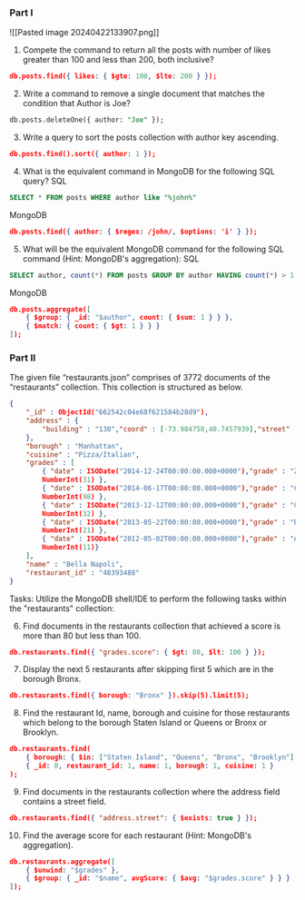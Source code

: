 ### Part I
![[Pasted image 20240422133907.png]]
1. Compete the command to return all the posts with number of likes greater than 100 and less than 200,
both inclusive?
```json
db.posts.find({ likes: { $gte: 100, $lte: 200 } });
```


2. Write a command to remove a single document that matches the condition that Author is Joe?
```sql
db.posts.deleteOne({ author: "Joe" });
```

3. Write a query to sort the posts collection with author key ascending.
```json
db.posts.find().sort({ author: 1 });
```

4. What is the equivalent command in MongoDB for the following SQL query?
SQL
```sql
SELECT * FROM posts WHERE author like "%john%"
```
MongoDB
```json
db.posts.find({ author: { $regex: /john/, $options: 'i' } });
```
5. What will be the equivalent MongoDB command for the following SQL command (Hint: MongoDB's
aggregation):
SQL
```sql
SELECT author, count(*) FROM posts GROUP BY author HAVING count(*) > 1
```
MongoDB
```json
db.posts.aggregate([
    { $group: { _id: "$author", count: { $sum: 1 } } },
    { $match: { count: { $gt: 1 } } }
]);
```


### Part II

The given file “restaurants.json” comprises of 3772 documents of the “restaurants” collection. This
collection is structured as below.
```json
{
	"_id" : ObjectId("662542c04e68f621584b28d9"),
	"address" : {
		"building" : "130","coord" : [-73.984758,40.7457939],"street" : "Madison Avenue","zipcode" : "10016"
	},
	"borough" : "Manhattan",
	"cuisine" : "Pizza/Italian",
	"grades" : [
		{ "date" : ISODate("2014-12-24T00:00:00.000+0000"),"grade" : "Z","score" :
		NumberInt(31) },
		{ "date" : ISODate("2014-06-17T00:00:00.000+0000"),"grade" : "C","score" :
		NumberInt(98) },
		{ "date" : ISODate("2013-12-12T00:00:00.000+0000"),"grade" : "C","score" :
		NumberInt(32) },
		{ "date" : ISODate("2013-05-22T00:00:00.000+0000"),"grade" : "B","score" :
		NumberInt(21) },
		{ "date" : ISODate("2012-05-02T00:00:00.000+0000"),"grade" : "A","score" :
		NumberInt(11)}
	],
	"name" : "Bella Napoli",
	"restaurant_id" : "40393488"
}
```
Tasks: Utilize the MongoDB shell/IDE to perform the following tasks within the "restaurants" collection:

6. Find documents in the restaurants collection that achieved a score is more than 80 but less than 100.
```json
db.restaurants.find({ "grades.score": { $gt: 80, $lt: 100 } });
```
7. Display the next 5 restaurants after skipping first 5 which are in the borough Bronx.
```json
db.restaurants.find({ borough: "Bronx" }).skip(5).limit(5);
```
8. Find the restaurant Id, name, borough and cuisine for those restaurants which belong to the borough
Staten Island or Queens or Bronx or Brooklyn.
```json
db.restaurants.find(
    { borough: { $in: ["Staten Island", "Queens", "Bronx", "Brooklyn"] } },
    { _id: 0, restaurant_id: 1, name: 1, borough: 1, cuisine: 1 }
);
```

9. Find documents in the restaurants collection where the address field contains a street field.
```json
db.restaurants.find({ "address.street": { $exists: true } });
```

10. Find the average score for each restaurant (Hint: MongoDB's aggregation).
```json
db.restaurants.aggregate([
    { $unwind: "$grades" },
    { $group: { _id: "$name", avgScore: { $avg: "$grades.score" } } }
]);
```

